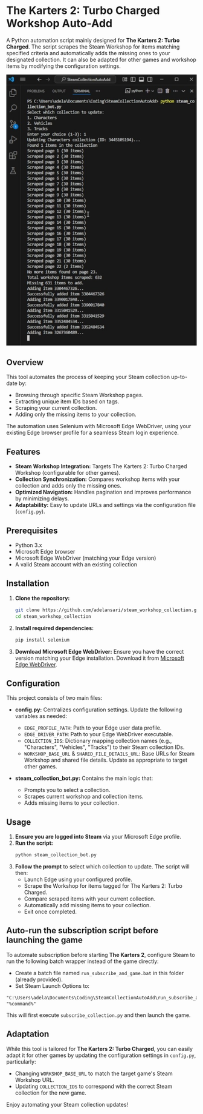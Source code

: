# The Karters 2: Turbo Charged Workshop Auto-Add

A Python automation script mainly designed for **The Karters 2: Turbo Charged**. The script scrapes the Steam Workshop for items matching specified criteria and automatically adds the missing ones to your designated collection. It can also be adapted for other games and workshop items by modifying the configuration settings.

![Script Demo Screenshot](ScriptDemo.jpg)

## Overview

This tool automates the process of keeping your Steam collection up-to-date by:
- Browsing through specific Steam Workshop pages.
- Extracting unique item IDs based on tags.
- Scraping your current collection.
- Adding only the missing items to your collection.

The automation uses Selenium with Microsoft Edge WebDriver, using your existing Edge browser profile for a seamless Steam login experience.

## Features

- **Steam Workshop Integration:** Targets The Karters 2: Turbo Charged Workshop (configurable for other games).
- **Collection Synchronization:** Compares workshop items with your collection and adds only the missing ones.
- **Optimized Navigation:** Handles pagination and improves performance by minimizing delays.
- **Adaptability:** Easy to update URLs and settings via the configuration file (`config.py`).

## Prerequisites

- Python 3.x
- Microsoft Edge browser
- Microsoft Edge WebDriver (matching your Edge version)
- A valid Steam account with an existing collection

## Installation

1. **Clone the repository:**
   ```bash
   git clone https://github.com/adelansari/steam_workshop_collection.git
   cd steam_workshop_collection
   ```

2. **Install required dependencies:**
   ```bash
   pip install selenium
   ```

3. **Download Microsoft Edge WebDriver:**
   Ensure you have the correct version matching your Edge installation. Download it from [Microsoft Edge WebDriver](https://developer.microsoft.com/en-us/microsoft-edge/tools/webdriver/).

## Configuration

This project consists of two main files:

- **config.py:** Centralizes configuration settings. Update the following variables as needed:
  - `EDGE_PROFILE_PATH`: Path to your Edge user data profile.
  - `EDGE_DRIVER_PATH`: Path to your Edge WebDriver executable.
  - `COLLECTION_IDS`: Dictionary mapping collection names (e.g., "Characters", "Vehicles", "Tracks") to their Steam collection IDs.
  - `WORKSHOP_BASE_URL` & `SHARED_FILE_DETAILS_URL`: Base URLs for Steam Workshop and shared file details. Update as appropriate to target other games.

- **steam_collection_bot.py:** Contains the main logic that:
  - Prompts you to select a collection.
  - Scrapes current workshop and collection items.
  - Adds missing items to your collection.

## Usage

1. **Ensure you are logged into Steam** via your Microsoft Edge profile.
2. **Run the script:**
   ```bash
   python steam_collection_bot.py
   ```
3. **Follow the prompt** to select which collection to update. The script will then:
   - Launch Edge using your configured profile.
   - Scrape the Workshop for items tagged for The Karters 2: Turbo Charged.
   - Compare scraped items with your current collection.
   - Automatically add missing items to your collection.
   - Exit once completed.

## Auto-run the subscription script before launching the game

To automate subscription before starting **The Karters 2**, configure Steam to run the following batch wrapper instead of the game directly:

- Create a batch file named `run_subscribe_and_game.bat` in this folder (already provided).
- Set Steam Launch Options to:

```
"C:\Users\adela\Documents\Coding\SteamCollectionAutoAdd\run_subscribe_and_game.bat" "%command%"
```

This will first execute `subscribe_collection.py` and then launch the game.

## Adaptation

While this tool is tailored for **The Karters 2: Turbo Charged**, you can easily adapt it for other games by updating the configuration settings in `config.py`, particularly:
- Changing `WORKSHOP_BASE_URL` to match the target game's Steam Workshop URL.
- Updating `COLLECTION_IDS` to correspond with the correct Steam collection for the new game.

Enjoy automating your Steam collection updates!